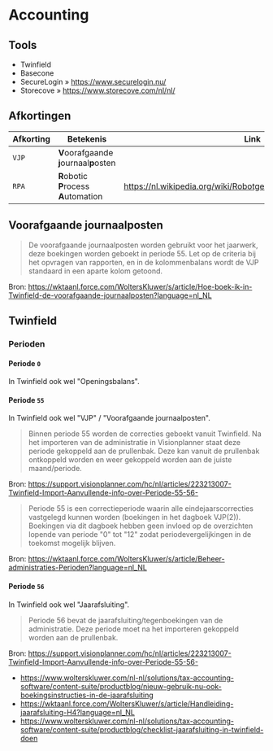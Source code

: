 # Accounting

## Tools

- Twinfield
- Basecone
- SecureLogin » https://www.securelogin.nu/
- Storecove » https://www.storecove.com/nl/nl/

## Afkortingen

| Afkorting | Betekenis | Link |
| --------- | --------- | ---- |
| `VJP`     | **V**oorafgaande **j**ournaal**p**osten | |
| `RPA`     | **R**obotic **P**rocess **A**utomation  | https://nl.wikipedia.org/wiki/Robotgestuurde_procesautomatisering |

## Voorafgaande journaalposten

> De voorafgaande journaalposten worden gebruikt voor het jaarwerk, deze boekingen worden geboekt in periode 55. Let op de criteria bij het opvragen van rapporten, en in de kolommenbalans wordt de VJP standaard in een aparte kolom getoond.

Bron: https://wktaanl.force.com/WoltersKluwer/s/article/Hoe-boek-ik-in-Twinfield-de-voorafgaande-journaalposten?language=nl_NL

## Twinfield

### Perioden

#### Periode `0`

In Twinfield ook wel "Openingsbalans".

#### Periode `55`

In Twinfield ook wel "VJP" / "Voorafgaande journaalposten".

> Binnen periode 55 worden de correcties geboekt vanuit Twinfield. Na het importeren van de administratie in Visionplanner staat deze periode gekoppeld aan de prullenbak. Deze kan vanuit de prullenbak ontkoppeld worden en weer gekoppeld worden aan de juiste maand/periode. 

Bron: https://support.visionplanner.com/hc/nl/articles/223213007-Twinfield-Import-Aanvullende-info-over-Periode-55-56-

> Periode 55 is een correctieperiode waarin alle eindejaarscorrecties vastgelegd kunnen worden (boekingen in het dagboek VJP(2)). Boekingen via dit dagboek hebben geen invloed op de overzichten lopende van periode "0" tot "12" zodat periodevergelijkingen in de toekomst mogelijk blijven.

Bron: https://wktaanl.force.com/WoltersKluwer/s/article/Beheer-administraties-Perioden?language=nl_NL

#### Periode `56`

In Twinfield ook wel "Jaarafsluiting".

> Periode 56 bevat de jaarafsluiting/tegenboekingen van de administratie. Deze periode moet na het importeren gekoppeld worden aan de prullenbak. 

Bron: https://support.visionplanner.com/hc/nl/articles/223213007-Twinfield-Import-Aanvullende-info-over-Periode-55-56-

- https://www.wolterskluwer.com/nl-nl/solutions/tax-accounting-software/content-suite/productblog/nieuw-gebruik-nu-ook-boekingsinstructies-in-de-jaarafsluiting
- https://wktaanl.force.com/WoltersKluwer/s/article/Handleiding-jaarafsluiting-H4?language=nl_NL
- https://www.wolterskluwer.com/nl-nl/solutions/tax-accounting-software/content-suite/productblog/checklist-jaarafsluiting-in-twinfield-doen


